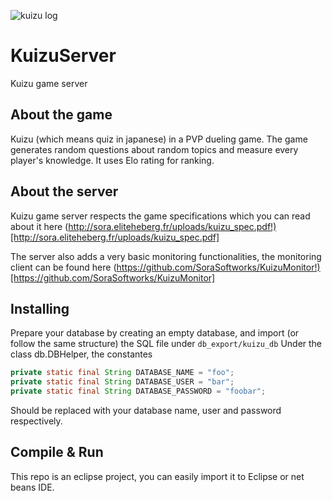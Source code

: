 ![kuizu log](http://sora.eliteheberg.fr/wp-content/uploads/logo.png)

# KuizuServer

Kuizu game server

## About the game

Kuizu (which means quiz in japanese) in a PVP dueling game. The game generates random questions about random topics and measure 
every player's knowledge. It uses Elo rating for ranking.

## About the server

Kuizu game server respects the game specifications 
which you can read about it here (http://sora.eliteheberg.fr/uploads/kuizu_spec.pdf!)[http://sora.eliteheberg.fr/uploads/kuizu_spec.pdf]

The server also adds a very basic monitoring functionalities, the monitoring
client can be found here (https://github.com/SoraSoftworks/KuizuMonitor!)[https://github.com/SoraSoftworks/KuizuMonitor]

## Installing

Prepare your database by creating an empty database, and import (or follow the same structure) the SQL file under `db_export/kuizu_db`
Under the class db.DBHelper, the constantes
```java
private static final String DATABASE_NAME = "foo";
private static final String DATABASE_USER = "bar";
private static final String DATABASE_PASSWORD = "foobar";
```

Should be replaced with your database name, user and password respectively.

## Compile & Run

This repo is an eclipse project, you can easily import it to Eclipse 
or net beans IDE. 